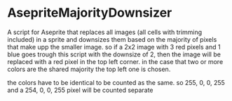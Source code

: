 # AsepriteMajorityDownsizer

A script for Aseprite that replaces all images (all cells with trimming included) in a sprite and downsizes them based on the majority of pixels that make upp the smaller image. so if a 2x2 image with 3 red pixels and 1 blue goes trough this script with the downsize of 2, then the image will be replaced with a red pixel in the top left corner. in the case that two or more colors are the shared majority the top left one is chosen.

the colors have to be identical to be counted as the same. so 255, 0, 0, 255 and a 254, 0, 0, 255 pixel will be counted separate
